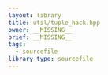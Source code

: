```yaml
---
layout: library
title: util/tuple_hack.hpp
owner: __MISSING__
brief: __MISSING__
tags:
  - sourcefile
library-type: sourcefile
---
```

